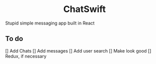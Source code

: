 <h1 align='center'> ChatSwift </h1>

Stupid simple messaging app built in React

## To do
[] Add Chats
[] Add messages
[] Add user search
[] Make look good
[] Redux, if necessary

